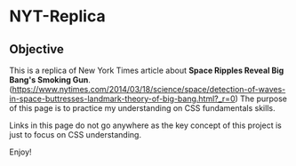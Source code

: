 # NYT-Replica

## Objective
This is a replica of New York Times article about **Space Ripples Reveal Big Bang's Smoking Gun**. (https://www.nytimes.com/2014/03/18/science/space/detection-of-waves-in-space-buttresses-landmark-theory-of-big-bang.html?_r=0)
The purpose of this page is to practice my understanding on CSS fundamentals skills.

Links in this page do not go anywhere as the key concept of this project is just to focus on CSS understanding.

Enjoy!